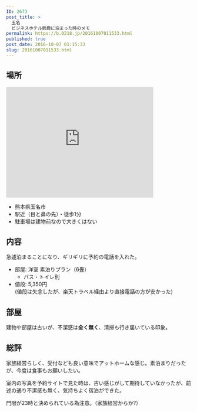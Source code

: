 ```yaml
---
ID: 2673
post_title: >
  玉名
  ビジネスホテル鈴鹿に泊まった時のメモ
permalink: https://b.0218.jp/20161007011533.html
published: true
post_date: 2016-10-07 01:15:33
slug: 20161007011533.html
---
```

<h2>場所</h2>

<div class="gmap">
<iframe src="https://www.google.com/maps/embed?pb=!1m18!1m12!1m3!1d3348.9050540981734!2d130.54753811518586!3d32.92710668092704!2m3!1f0!2f0!3f0!3m2!1i1024!2i768!4f13.1!3m3!1m2!1s0x35405a2895adbd9d%3A0xe4ce36ed9874ce6c!2z44CSODY1LTAwNjQg54aK5pys55yM546J5ZCN5biC5Lit77yR77yX77yU77yT4oiS77yT!5e0!3m2!1sja!2sjp!4v1475770690373" width="400" height="300" frameborder="0" style="border:0" allowfullscreen></iframe>
</div>

<ul>
<li>熊本県玉名市</li>
<li>駅近（目と鼻の先）・徒歩1分</li>
<li>駐車場は建物前なので大きくはない</li>
</ul>

<h2>内容</h2>

急遽泊まることになり、ギリギリに予約の電話を入れた。

<ul>
<li>部屋: 洋室 素泊りプラン（6畳）

<ul>
<li>バス・トイレ別</li>
</ul></li>
<li>値段: 5,350円<br />
(値段は失念したが、楽天トラベル経由より直接電話の方が安かった)</li>
</ul>

<h2>部屋</h2>

建物や部屋は古いが、不潔感は<strong>全く無く</strong>、清掃も行き届いている印象。

<h2>総評</h2>

家族経営らしく、受付なども良い意味でアットホームな感じ。素泊まりだったが、今度は食事もお願いしたい。

室内の写真を予約サイトで見た時は、古い感じがして期待していなかったが、前述の通り不潔感も無く、気持ちよく宿泊ができた。

門限が23時と決められている為注意。（家族経営からか?）